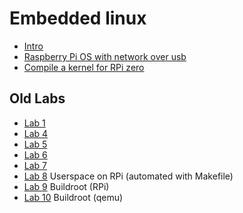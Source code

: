 Embedded linux
===============


- [Intro](00-intro)
- [Raspberry Pi OS with network over usb](01-raspios-usbnet)
- [Compile a kernel for RPi zero](02-rpi-kernel)


Old Labs
--------

- [Lab 1](lab01/)
- [Lab 4](lab04/)
- [Lab 5](lab05/)
- [Lab 6](lab06/)
- [Lab 7](lab07/)
- [Lab 8](lab08/) Userspace on RPi (automated with Makefile)
- [Lab 9](lab09/) Buildroot (RPi)
- [Lab 10](lab10/) Buildroot (qemu)

